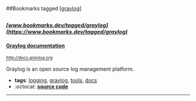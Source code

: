 ##Bookmarks tagged [[graylog]](https://www.bookmarks.dev?q=[graylog])

_<sup><sup>[www.bookmarks.dev/tagged/graylog](https://www.bookmarks.dev/tagged/graylog)</sup></sup>_
---
#### [Graylog documentation ](http://docs.graylog.org)
_<sup>http://docs.graylog.org</sup>_

Graylog is an open source log management platform.
* **tags**: [logging](../tagged/logging.md), [graylog](../tagged/graylog.md), [tools](../tagged/tools.md), [docs](../tagged/docs.md)
* :octocat: **[source code](https://github.com/Graylog2)**
---
